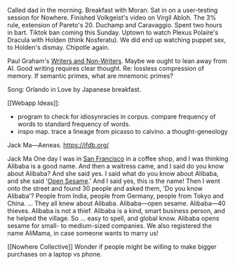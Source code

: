 Called dad in the morning. Breakfast with Moran. Sat in on a user-testing session for Nowhere. Finished Volkgeist's video on Virgil Abloh. The 3% rule, extension of Pareto's 20. Duchamp and Caravaggio. Spent two hours in bart. Tiktok ban coming this Sunday. Uptown to watch Plexus Polaire's Dracula with Holden (think Nosferatu). We did end up watching puppet sex, to Holden's dismay. Chipotle again.

Paul Graham's [Writers and Non-Writers](https://paulgraham.com/writes.html#:~:text=If%20you're%20thinking%20without,I%20bet%20you%20do%20too.). Maybe we ought to lean away from AI. Good writing requires clear thought. 
Re: lossless compression of memory. If semantic primes, what are mnemonic primes?

Song: Orlando in Love by Japanese breakfast.

[[Webapp Ideas]]:
- program to check for idiosynracies in corpus. compare frequency of words to standard frequency of words.
- inspo map. trace a lineage from picasso to calvino. a thought-geneology

Jack Ma—Aeneas.
https://ifdb.org/

Jack Ma 
	One day I was in [San Francisco](https://en.wikipedia.org/wiki/San_Francisco "San Francisco") in a coffee shop, and I was thinking Alibaba is a good name. And then a waitress came, and I said do you know about Alibaba? And she said yes. I said what do you know about Alibaba, and she said '[Open Sesame](https://en.wikipedia.org/wiki/Open_Sesame_(phrase) "Open Sesame (phrase)").' And I said yes, this is the name! Then I went onto the street and found 30 people and asked them, 'Do you know Alibaba'? People from India, people from Germany, people from Tokyo and China. ... They all knew about Alibaba. Alibaba—open sesame. Alibaba—40 thieves. Alibaba is not a thief. Alibaba is a kind, smart business person, and he helped the village. So ... easy to spell, and global know. Alibaba opens sesame for small- to medium-sized companies. We also registered the name AliMama, in case someone wants to marry us!

[[Nowhere Collective]]
Wonder if people might be willing to make bigger purchases on a laptop vs phone.
